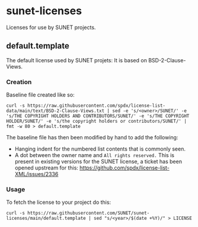 # sunet-licenses

Licenses for use by SUNET projects.

## default.template
The default license used by SUNET projets: It is based on BSD-2-Clause-Views.

### Creation
Baseline file created like so:
```
curl -s https://raw.githubusercontent.com/spdx/license-list-data/main/text/BSD-2-Clause-Views.txt | sed -e 's/<owner>/SUNET/' -e 's/THE COPYRIGHT HOLDERS AND CONTRIBUTORS/SUNET/' -e 's/THE COPYRIGHT HOLDER/SUNET/' -e 's/the copyright holders or contributors/SUNET/' | fmt -w 80 > default.template
```

The baseline file has then been modified by hand to add the following:
* Hanging indent for the numbered list contents that is commonly seen.
* A dot between the owner name and `All rights reserved.` This is present in existing versions for the SUNET license, a ticket has been opened upstream for this: https://github.com/spdx/license-list-XML/issues/2336
### Usage
To fetch the license to your project do this:
```
curl -s https://raw.githubusercontent.com/SUNET/sunet-licenses/main/default.template | sed "s/<year>/$(date +%Y)/" > LICENSE
```
